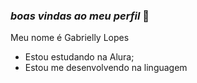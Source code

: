 ### *boas vindas ao meu perfil* 🤍

Meu nome é Gabrielly Lopes 

-  Estou estudando na Alura;
-  Estou me desenvolvendo na linguagem
